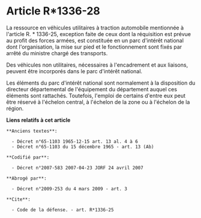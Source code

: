 # Article R*1336-28

La ressource en véhicules utilitaires à traction automobile mentionnée à l'article R. * 1336-25, exception faite de ceux dont
la réquisition est prévue au profit des forces armées, est constituée en un parc d'intérêt national dont l'organisation, la
mise sur pied et le fonctionnement sont fixés par arrêté du ministre chargé des transports. 

Des véhicules non utilitaires, nécessaires à l'encadrement et aux liaisons, peuvent être incorporés dans le parc d'intérêt
national. 

Les éléments du parc d'intérêt national sont normalement à la disposition du directeur départemental de l'équipement du
département auquel ces éléments sont rattachés. Toutefois, l'emploi de certains d'entre eux peut être réservé à l'échelon
central, à l'échelon de la zone ou à l'échelon de la région.

**Liens relatifs à cet article**

	**Anciens textes**:

	  - Décret n°65-1103 1965-12-15 art. 13 al. 4 à 6
	  - Décret n°65-1103 du 15 décembre 1965 - art. 13 (Ab)

	**Codifié par**:

	  - Décret n°2007-583 2007-04-23 JORF 24 avril 2007

	**Abrogé par**:

	  - Décret n°2009-253 du 4 mars 2009 - art. 3

	**Cite**:

	  - Code de la défense. - art. R*1336-25
